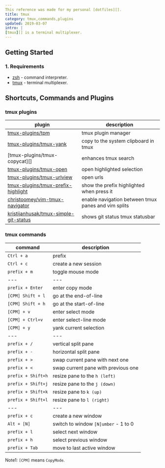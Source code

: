 ```yaml
---
This reference was made for my personal [dotfiles][].
title: tmux
category: tmux,commands,plugins
updated: 2019-03-07
intro: |
[tmux][] is a terminal multiplexer. 
---
```


Getting Started
---------------
### 1. Requirements
- [zsh][] - command interpreter.
- [tmux][] - terminal multiplexer.

Shortcuts, Commands and Plugins
-------------------------------
### tmux plugins
| plugin                                    | description                                         |
| ---                                       | ---                                                 |
| [tmux-plugins/tpm][]                      | tmux plugin manager                                 |
| [tmux-plugins/tmux-yank][]                | copy to the system clipboard in tmux                |
| [tmux-plugins/tmux-copycat][]             | enhances tmux search                                |
| [tmux-plugins/tmux-open][]                | open highlighted selection                          |
| [tmux-plugins/tmux-urlview][]             | open urls                                           |
| [tmux-plugins/tmux-prefix-highlight][]    | show the prefix highlighted when press it           |
| [christoomey/vim-tmux-navigator][]        | enable navigation between tmux panes and vim splits |
| [kristijanhusak/tmux-simple-git-status][] | shows git status tmux statusbar                     |

### tmux commands
| command            | description                          |
| ---                | ---                                  |
| `Ctrl + a`         | prefix                               |
| `Ctrl + c`         | create a new session                 |
| `prefix + m`       | toggle mouse mode                    |
| ---                | ---                                  |
| `prefix + Enter`   | enter copy mode                      |
| `[CPM] Shift + l`  | go at the end-of-line                |
| `[CPM] Shift + h`  | go at the start-of-line              |
| `[CPM] + v`        | enter select mode                    |
| `[CPM] + Ctrl+v`   | enter select-line mode               |
| `[CPM] + y`        | yank current selection               |
| ---                | ---                                  |
| `prefix + /`       | vertical split pane                  |
| `prefix + -`       | horizontal split pane                |
| `prefix + >`       | swap current pane with next one      |
| `prefix + <`       | swap current pane with previous one  |
| `prefix + Shift+h` | resize pane to the `h (left)`        |
| `prefix + Shift+j` | resize pane to the `j (down)`        |
| `prefix + Shift+k` | resize pane to `k (up)`              |
| `prefix + Shift+l` | resize pane to `l (right)`           |
| ---                | ---                                  |
| `prefix + c`       | create a new window                  |
| `Alt + [N]`        | switch to window `[N]umber` - 1 to 0 |
| `prefix + l`       | select next window                   |
| `prefix + h`       | select previous window               |
| `prefix + Tab`     | move to last active window           |
Note1: `[CPM]` means `CopyMode`.

[dotfiles]: https://github.com/sinetoami/dotfiles
[zsh]: http://zsh.org
[tmux]: https://github.com/tmux/tmux
[tmux-plugins/tpm]: https://github.com/tmux-plugins/tpm
[tmux-plugins/tmux-yank]: https://github.com/tmux-plugins/tmux-yank
[tmux-plugins/tmux-capycat]: https://github.com/tmux-plugins/tmux-copycat
[tmux-plugins/tmux-open]: https://github.com/tmux-plugins/tmux-open
[tmux-plugins/tmux-urlview]: https://github.com/tmux-plugins/tmux-urlview
[tmux-plugins/tmux-prefix-highlight]: https://github.com/tmux-plugins/tmux-prefix-highlight
[christoomey/vim-tmux-navigator]: https://github.com/tmux-plugins/vim-tmux-navigator
[kristijanhusak/tmux-simple-git-status]: https://github.com/tmux-plugins/tmux-simple-git-status
